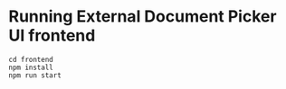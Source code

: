 Running External Document Picker UI frontend
===============

    cd frontend
    npm install
    npm run start